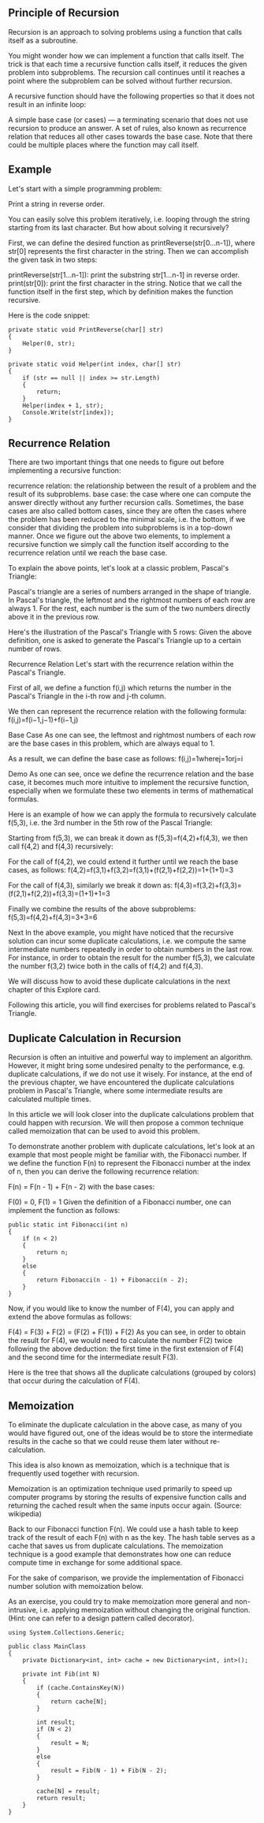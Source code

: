 ##  Principle of Recursion
Recursion is an approach to solving problems using a function that calls itself as a subroutine.

You might wonder how we can implement a function that calls itself. The trick is that each time a recursive function calls itself, it reduces the given problem into subproblems. The recursion call continues until it reaches a point where the subproblem can be solved without further recursion.

A recursive function should have the following properties so that it does not result in an infinite loop:

A simple base case (or cases) — a terminating scenario that does not use recursion to produce an answer.
A set of rules, also known as recurrence relation that reduces all other cases towards the base case.
Note that there could be multiple places where the function may call itself.

## Example
Let's start with a simple programming problem:

Print a string in reverse order.

You can easily solve this problem iteratively, i.e. looping through the string starting from its last character. But how about solving it recursively?

First, we can define the desired function as printReverse(str[0...n-1]), where str[0] represents the first character in the string. Then we can accomplish the given task in two steps:

printReverse(str[1...n-1]): print the substring str[1...n-1] in reverse order.
print(str[0]): print the first character in the string.
Notice that we call the function itself in the first step, which by definition makes the function recursive.

Here is the code snippet:
```cshrp
private static void PrintReverse(char[] str)
{
    Helper(0, str);
}

private static void Helper(int index, char[] str)
{
    if (str == null || index >= str.Length)
    {
        return;
    }
    Helper(index + 1, str);
    Console.Write(str[index]);
}
```
## Recurrence Relation

There are two important things that one needs to figure out before implementing a recursive function:

recurrence relation: the relationship between the result of a problem and the result of its subproblems.
base case: the case where one can compute the answer directly without any further recursion calls. Sometimes, the base cases are also called bottom cases, since they are often the cases where the problem has been reduced to the minimal scale, i.e. the bottom, if we consider that dividing the problem into subproblems is in a top-down manner.
Once we figure out the above two elements, to implement a recursive function we simply call the function itself according to the recurrence relation until we reach the base case.

To explain the above points, let's look at a classic problem, Pascal's Triangle:

Pascal's triangle are a series of numbers arranged in the shape of triangle. In Pascal's triangle, the leftmost and the rightmost numbers of each row are always 1. For the rest, each number is the sum of the two numbers directly above it in the previous row.

Here's the illustration of the Pascal's Triangle with 5 rows: Given the above definition, one is asked to generate the Pascal's Triangle up to a certain number of rows.

Recurrence Relation
Let's start with the recurrence relation within the Pascal's Triangle.

First of all, we define a function 
f(i,j) which returns the number in the Pascal's Triangle in the i-th row and j-th column.

We then can represent the recurrence relation with the following formula:
f(i,j)=f(i−1,j−1)+f(i−1,j)

Base Case
As one can see, the leftmost and rightmost numbers of each row are the base cases in this problem, which are always equal to 1.

As a result, we can define the base case as follows:
f(i,j)=1wherej=1orj=i

Demo
As one can see, once we define the recurrence relation and the base case, it becomes much more intuitive to implement the recursive function, especially when we formulate these two elements in terms of mathematical formulas.

Here is an example of how we can apply the formula to recursively calculate 
f(5,3), i.e. the 3rd number in the 5th row of the Pascal Triangle:

Starting from 
f(5,3), we can break it down as 
f(5,3)=f(4,2)+f(4,3), we then call 
f(4,2) and 
f(4,3) recursively:

For the call of 
f(4,2), we could extend it further until we reach the base cases, as follows:
f(4,2)=f(3,1)+f(3,2)=f(3,1)+(f(2,1)+f(2,2))=1+(1+1)=3


For the call of 
f(4,3), similarly we break it down as:
f(4,3)=f(3,2)+f(3,3)=(f(2,1)+f(2,2))+f(3,3)=(1+1)+1=3

Finally we combine the results of the above subproblems:
f(5,3)=f(4,2)+f(4,3)=3+3=6

Next
In the above example, you might have noticed that the recursive solution can incur some duplicate calculations, i.e. we compute the same intermediate numbers repeatedly in order to obtain numbers in the last row. For instance, in order to obtain the result for the number 
f(5,3), we calculate the number 
f(3,2) twice both in the calls of 
f(4,2) and 
f(4,3).

We will discuss how to avoid these duplicate calculations in the next chapter of this Explore card.

Following this article, you will find exercises for problems related to Pascal's Triangle.

## Duplicate Calculation in Recursion

Recursion is often an intuitive and powerful way to implement an algorithm. However, it might bring some undesired penalty to the performance, e.g. duplicate calculations, if we do not use it wisely. For instance, at the end of the previous chapter, we have encountered the duplicate calculations problem in Pascal's Triangle, where some intermediate results are calculated multiple times.

In this article we will look closer into the duplicate calculations problem that could happen with recursion. We will then propose a common technique called memoization that can be used to avoid this problem.

To demonstrate another problem with duplicate calculations, let's look at an example that most people might be familiar with, the Fibonacci number. If we define the function F(n) to represent the Fibonacci number at the index of n, then you can derive the following recurrence relation:

F(n) = F(n - 1) + F(n - 2)
with the base cases:

F(0) = 0, F(1) = 1
Given the definition of a Fibonacci number, one can implement the function as follows:

```cshrp
public static int Fibonacci(int n)
{
    if (n < 2)
    {
        return n;
    }
    else
    {
        return Fibonacci(n - 1) + Fibonacci(n - 2);
    }
}
```
Now, if you would like to know the number of F(4), you can apply and extend the above formulas as follows:

F(4) = F(3) + F(2) = (F(2) + F(1)) + F(2)
As you can see, in order to obtain the result for F(4), we would need to calculate the number F(2) twice following the above deduction: the first time in the first extension of F(4) and the second time for the intermediate result F(3).

Here is the tree that shows all the duplicate calculations (grouped by colors) that occur during the calculation of F(4).

## Memoization

To eliminate the duplicate calculation in the above case, as many of you would have figured out, one of the ideas would be to store the intermediate results in the cache so that we could reuse them later without re-calculation.

This idea is also known as memoization, which is a technique that is frequently used together with recursion.

Memoization is an optimization technique used primarily to speed up computer programs by storing the results of expensive function calls and returning the cached result when the same inputs occur again. (Source: wikipedia)

Back to our Fibonacci function F(n). We could use a hash table to keep track of the result of each F(n) with n as the key. The hash table serves as a cache that saves us from duplicate calculations. The memoization technique is a good example that demonstrates how one can reduce compute time in exchange for some additional space.

For the sake of comparison, we provide the implementation of Fibonacci number solution with memoization below.

As an exercise, you could try to make memoization more general and non-intrusive, i.e. applying memoization without changing the original function. (Hint: one can refer to a design pattern called decorator).

```cshrp
using System.Collections.Generic;

public class MainClass
{
    private Dictionary<int, int> cache = new Dictionary<int, int>();

    private int Fib(int N)
    {
        if (cache.ContainsKey(N))
        {
            return cache[N];
        }
        
        int result;
        if (N < 2)
        {
            result = N;
        }
        else
        {
            result = Fib(N - 1) + Fib(N - 2);
        }
        
        cache[N] = result;
        return result;
    }
}
```

